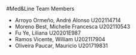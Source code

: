 #Med&Line
Team Members
- Arroyo Ormeño, André Alonso       U202114714
- Moreno Best, Michelle Francesca 	U202110543  
- Fu Ye, Liliana 		            		U20201E987
- Ramos Vicente, William 	      		U202117904
- Oliveira Paucar, Mauricio         U201719831
